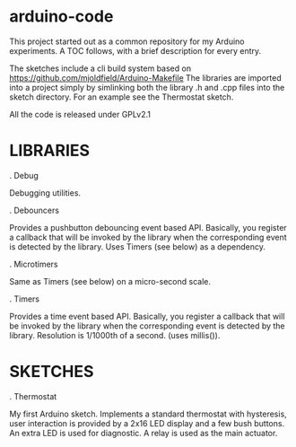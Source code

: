 arduino-code
============

This project started out as a common repository for my Arduino
experiments. A TOC follows, with a brief description for every entry.

The sketches include a cli build system based on
https://github.com/mjoldfield/Arduino-Makefile The libraries are
imported into a project simply by simlinking both the library .h and
.cpp files into the sketch directory. For an example see the
Thermostat sketch.

All the code is released under GPLv2.1

LIBRARIES
=========

. Debug

Debugging utilities.

. Debouncers

Provides a pushbutton debouncing event based API. Basically, you
register a callback that will be invoked by the library when the
corresponding event is detected by the library. Uses Timers (see
below) as a dependency.

. Microtimers

Same as Timers (see below) on a micro-second scale.

. Timers

Provides a time event based API. Basically, you register a callback
that will be invoked by the library when the corresponding event is
detected by the library. Resolution is 1/1000th of a second. (uses
millis()).


SKETCHES
========

. Thermostat

My first Arduino sketch. Implements a standard thermostat with
hysteresis, user interaction is provided by a 2x16 LED display and a
few bush buttons. An extra LED is used for diagnostic. A relay is used
as the main actuator.
